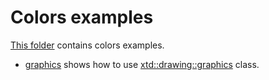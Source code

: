 # Colors examples

[This folder](.) contains colors examples.

* [graphics](graphics/README.md) shows how to use [xtd::drawing::graphics](https://codedocs.xyz/gammasoft71/xtd/classxtd_1_1drawing_1_1graphics.html) class.
